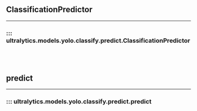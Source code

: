 ## ClassificationPredictor
---
### ::: ultralytics.models.yolo.classify.predict.ClassificationPredictor
<br><br>

## predict
---
### ::: ultralytics.models.yolo.classify.predict.predict
<br><br>

